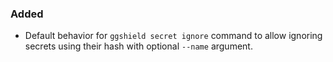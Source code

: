 ### Added

- Default behavior for `ggshield secret ignore` command to allow ignoring secrets using their hash with optional `--name` argument.
